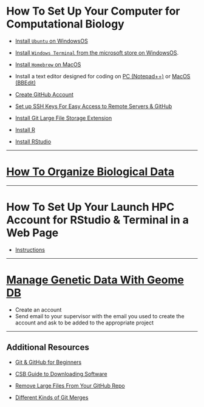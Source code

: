 # How To Set Up Your Computer for Computational Biology

* [Install `Ubuntu` on WindowsOS](install_wsl_ubuntu.md)

* [Install `Windows Terminal` from the microsoft store on WindowsOS](https://learn.microsoft.com/en-us/windows/terminal/install).

* [Install `Homebrew` on MacOS](https://brew.sh/)

* Install a text editor designed for coding on [PC (Notepad++)](https://notepad-plus-plus.org/downloads/) or [MacOS (BBEdit)](https://www.barebones.com/products/textwrangler/download.html)

* [Create GitHub Account](howto_github_acct.md)

* [Set up SSH Keys For Easy Access to Remote Servers & GitHub](howto_sshkeys.md)

* [Install Git Large File Storage Extension](install_git_lfs.md)

* [Install R](install_r.md)

* [Install RStudio](install_rstudio.md)

---

# [How To Organize Biological Data](howto_organize_data.md)

---

# How To Set Up Your Launch HPC Account for RStudio & Terminal in a Web Page

* [Instructions](https://hprc.tamu.edu/kb/Quick-Start/Launch/)

---

# [Manage Genetic Data With Geome DB](https://geome-db.org/)

* Create an account
* Send email to your supervisor with the email you used to create the account and ask to be added to the appropriate project

---

## Additional Resources

* [Git & GitHub for Beginners](https://www.freecodecamp.org/news/git-and-github-for-beginners/)

* [CSB Guide to Downloading Software](https://computingskillsforbiologists.com/setup/)

* [Remove Large Files From Your GitHub Repo](rm_lg_files.md)
  
* [Different Kinds of Git Merges](https://lukemerrett.com/different-merge-types-in-git/)

